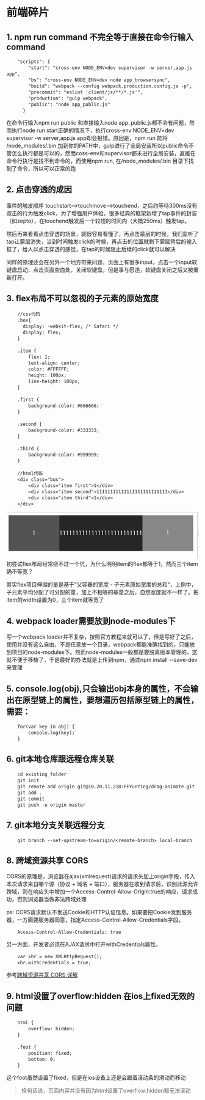 # 前端碎片

## 1. npm run command 不完全等于直接在命令行输入command
```
    "scripts": {
        "start": "cross-env NODE_ENV=dev supervisor -w server,app.js app",
        "bs": "cross-env NODE_ENV=dev node app_browsersync",
        "build": "webpack --config webpack.production.config.js -p",
        "precommit": "eslint 'client/js/**/*.js'",
        "production": "gulp webpack",
        "public": "node app_public.js"
      }
```

在命令行输入npm run public 和直接输入node app_public.js都不会有问题，然而执行node run start正确的情况下，执行cross-env NODE_ENV=dev supervisor -w server,app.js app却会报错。原因是，npm run 能将 /node_modules/.bin 加到你的PATH中，gulp进行了全局安装所以public命令不管怎么执行都是可以的，然而coss-env和supervisor都未进行全局安装，直接在命令行执行是找不到命令的，而使用npm run, 在/node_modules/.bin 目录下找到了命令，所以可以正常的跑

## 2. 点击穿透的成因
事件的触发顺序 touchstart-->touchmove-->touchend，之后约等待300ms没有双击的行为触发click，为了增强用户体验，很多经典的框架新增了tap事件的封装（如zepto），在touchend触发后一个较短的时间内（大概250ms）触发tap。

然后再来看看点击穿透的场景，就很容易看懂了，再点击蒙层的时候，我们监听了tap让蒙层消失，当到时间触发click的时候，再点击的位置就剩下蒙层背后的输入框了，给人以点击穿透的感觉，在tap的时候阻止后续的click就可以解决

同样的原理还会在另外一个地方带来问题，页面上有很多input，点击一个input软键盘启动，点击页面空白处，关闭软键盘，但是事与愿违，软键盘关闭之后又被重新打开。


## 3. flex布局不可以忽视的子元素的原始宽度
```
    //css代码
    .box{
      display: -webkit-flex; /* Safari */
      display: flex;
    }

    .item {
        flex: 1;
        text-align: center;
        color: #FFFFFF;
        height: 100px;
        line-height: 100px;
    }

    .first {
        background-color: #666666;
    }

    .second {
        background-color: #333333;
    }

    .third {
        background-color: #999999;
    }

    //html代码
    <div class="box">
        <div class="item first">1</div>
        <div class="item second">11111111111111111111111111</div>
        <div class="item third">1</div>
    </div>
```
![](../images/flex.png)
初尝试flex布局经常绕不过一个坑，为什么明明item的flex都等于1，然而三个item确不等宽？

其实flex项目伸缩的量是基于”父容器的宽度 - 子元素原始宽度的总和“，上例中，子元素平均分配了可分配的量，加上不相等的基量之后，自然宽度就不一样了。把item的width设置为0，三个item就等宽了

## 4. webpack loader需要放到node-modules下
写一个webpack loader并不复杂，按照官方教程来就可以了，但是写好了之后，使用并没有这么自由，不是任意放一个目录，webpack都能准确找到的，只能放到项目的node-modules下。然而node-modules一般都是要脱离版本管理的，这就不便于移植了，于是最好的办法就是上传到npm，通过npm install --save-dev来管理

## 5. console.log(obj),只会输出obj本身的属性，不会输出在原型链上的属性，要想遍历包括原型链上的属性，需要：
```
    for(var key in obj) {
        console.log(key);
    }
```

## 6. git本地仓库跟远程仓库关联
```
    cd existing_folder
    git init
    git remote add origin git@10.20.11.218:FFYunYing/drag-animate.git
    git add .
    git commit
    git push -u origin master
```

## 7. git本地分支关联远程分支
```
    git branch --set-upstream-to=origin/<remote-branch> local-branch
```

## 8. 跨域资源共享 CORS
CORS的原理是，浏览器在ajax(xmlrequest)请求的请求头加上origin字段，传入本次请求来自哪个源（协议 + 域名 + 端口），服务器在收到请求后，识别此源允许跨域，则在响应头中增加一个Access-Control-Allow-Origin:true的响应，请求成功，否则浏览器当做非法跨域处理

ps: CORS请求默认不发送Cookie和HTTP认证信息。如果要把Cookie发到服务器，一方面要服务器同意，指定Access-Control-Allow-Credentials字段。

```
    Access-Control-Allow-Credentials: true
```

另一方面，开发者必须在AJAX请求中打开withCredentials属性。

```
    var xhr = new XMLHttpRequest();
    xhr.withCredentials = true;
```

参考[跨域资源共享 CORS 详解](http://www.ruanyifeng.com/blog/2016/04/cors.html)

## 9. html设置了overflow:hidden 在ios上fixed无效的问题
```
    html {
        overflow: hidden;
    }

    .foot {
        position: fixed;
        bottom: 0;
    }

```

这个foot虽然设置了fixed，但是在ios设备上还是会跟着滚动条的滑动而移动
> 换句话说，页面内容并没有因为html设置了overflow:hidden额无法滚动

